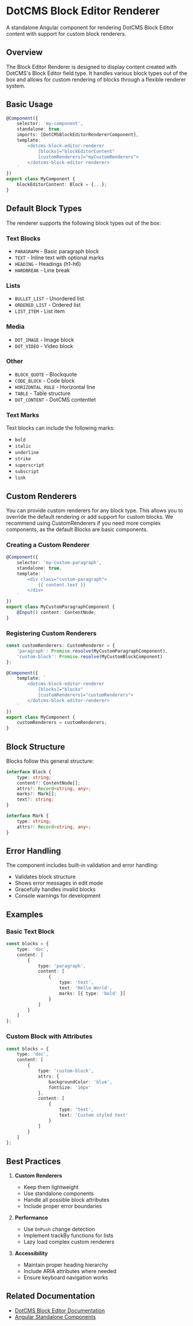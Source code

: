 # DotCMS Block Editor Renderer

A standalone Angular component for rendering DotCMS Block Editor content with support for custom block renderers.

## Overview

The Block Editor Renderer is designed to display content created with DotCMS's Block Editor field type. It handles various block types out of the box and allows for custom rendering of blocks through a flexible renderer system.

## Basic Usage

```typescript
@Component({
    selector: 'my-component',
    standalone: true,
    imports: [DotCMSBlockEditorRendererComponent],
    template: `
        <dotcms-block-editor-renderer
            [blocks]="blockEditorContent"
            [customRenderers]="myCustomRenderers">
        </dotcms-block-editor-renderer>
    `
})
export class MyComponent {
    blockEditorContent: Block = {...};
}
```

## Default Block Types

The renderer supports the following block types out of the box:

### Text Blocks
- `PARAGRAPH` - Basic paragraph block
- `TEXT` - Inline text with optional marks
- `HEADING` - Headings (h1-h6)
- `HARDBREAK` - Line break

### Lists
- `BULLET_LIST` - Unordered list
- `ORDERED_LIST` - Ordered list
- `LIST_ITEM` - List item

### Media
- `DOT_IMAGE` - Image block
- `DOT_VIDEO` - Video block

### Other
- `BLOCK_QUOTE` - Blockquote
- `CODE_BLOCK` - Code block
- `HORIZONTAL_RULE` - Horizontal line
- `TABLE` - Table structure
- `DOT_CONTENT` - DotCMS contentlet

### Text Marks
Text blocks can include the following marks:
- `bold`
- `italic`
- `underline`
- `strike`
- `superscript`
- `subscript`
- `link`

## Custom Renderers

You can provide custom renderers for any block type. This allows you to override the default rendering or add support for custom blocks.
We recommend using CustomRenderers if you need more complex components, as the default Blocks are basic components.

### Creating a Custom Renderer

```typescript
@Component({
    selector: 'my-custom-paragraph',
    standalone: true,
    template: `
        <div class="custom-paragraph">
            {{ content.text }}
        </div>
    `
})
export class MyCustomParagraphComponent {
    @Input() content: ContentNode;
}
```

### Registering Custom Renderers

```typescript
const customRenderers: CustomRenderer = {
    'paragraph': Promise.resolve(MyCustomParagraphComponent),
    'custom-block': Promise.resolve(MyCustomBlockComponent)
};

@Component({
    template: `
        <dotcms-block-editor-renderer
            [blocks]="blocks"
            [customRenderers]="customRenderers">
        </dotcms-block-editor-renderer>
    `
})
export class MyComponent {
    customRenderers = customRenderers;
}
```

## Block Structure

Blocks follow this general structure:

```typescript
interface Block {
    type: string;
    content?: ContentNode[];
    attrs?: Record<string, any>;
    marks?: Mark[];
    text?: string;
}

interface Mark {
    type: string;
    attrs?: Record<string, any>;
}
```

## Error Handling

The component includes built-in validation and error handling:

- Validates block structure
- Shows error messages in edit mode
- Gracefully handles invalid blocks
- Console warnings for development

## Examples

### Basic Text Block

```typescript
const blocks = {
    type: 'doc',
    content: [
        {
            type: 'paragraph',
            content: [
                {
                    type: 'text',
                    text: 'Hello World',
                    marks: [{ type: 'bold' }]
                }
            ]
        }
    ]
};
```

### Custom Block with Attributes

```typescript
const blocks = {
    type: 'doc',
    content: [
        {
            type: 'custom-block',
            attrs: {
                backgroundColor: 'blue',
                fontSize: '16px'
            },
            content: [
                {
                    type: 'text',
                    text: 'Custom styled text'
                }
            ]
        }
    ]
};
```

## Best Practices

1. **Custom Renderers**
   - Keep them lightweight
   - Use standalone components
   - Handle all possible block attributes
   - Include proper error boundaries

2. **Performance**
   - Use `OnPush` change detection
   - Implement trackBy functions for lists
   - Lazy load complex custom renderers

3. **Accessibility**
   - Maintain proper heading hierarchy
   - Include ARIA attributes where needed
   - Ensure keyboard navigation works

## Related Documentation

- [DotCMS Block Editor Documentation](https://www.dotcms.com/docs/latest/block-editor)
- [Angular Standalone Components](https://angular.dev/guide/components)